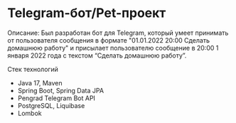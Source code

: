 # Telegram-бот/Pet-проект

Описание: Был разработан бот для Telegram, который умеет принимать от пользователя сообщения в формате "01.01.2022 20:00 Сделать домашнюю работу" и присылает пользователю сообщение в 20:00 1 января 2022 года с текстом “Сделать домашнюю работу”.

Стек технологий
- Java 17, Maven
- Spring Boot, Spring Data JPA
- Pengrad Telegram Bot API
- PostgreSQL, Liquibase
- Lombok
